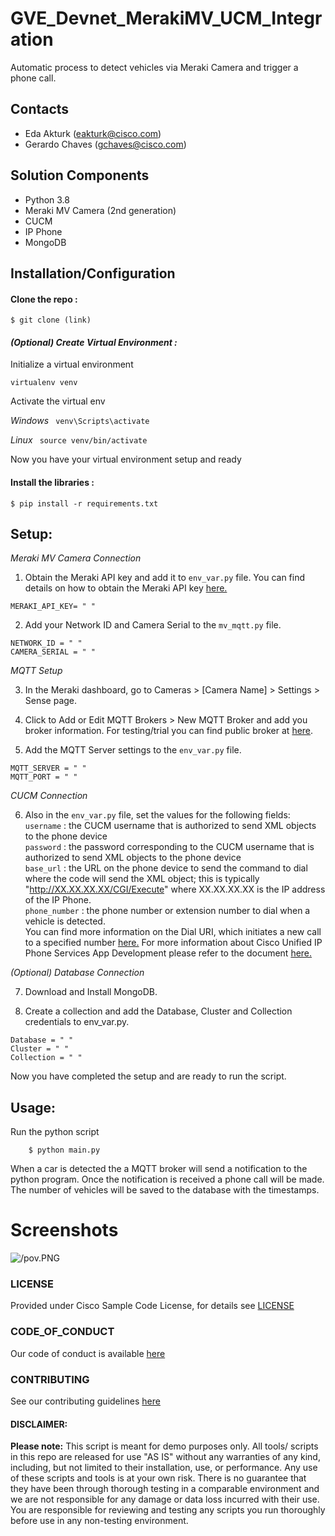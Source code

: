 # GVE_Devnet_MerakiMV_UCM_Integration

Automatic process to detect vehicles via Meraki Camera and trigger a phone call.


## Contacts
* Eda Akturk (eakturk@cisco.com)
* Gerardo Chaves (gchaves@cisco.com)

## Solution Components
*  Python 3.8
*  Meraki MV Camera (2nd generation)
*  CUCM
*  IP Phone
*  MongoDB


## Installation/Configuration

#### Clone the repo :
```$ git clone (link)```

#### *(Optional) Create Virtual Environment :*
Initialize a virtual environment 

```virtualenv venv```

Activate the virtual env

*Windows*   ``` venv\Scripts\activate```

*Linux* ``` source venv/bin/activate```

Now you have your virtual environment setup and ready

#### Install the libraries :

```$ pip install -r requirements.txt```


## Setup: 

*Meraki MV Camera Connection*
1. Obtain the Meraki API key and add it to `env_var.py` file. You can find details on how to obtain the Meraki API key [here.](https://developer.cisco.com/meraki/api-v1/#authorization)
```
MERAKI_API_KEY= " "
```
2. Add your Network ID and Camera Serial to the `mv_mqtt.py` file. 
```
NETWORK_ID = " "
CAMERA_SERIAL = " "
```
*MQTT Setup*

3. In the Meraki dashboard, go to Cameras > [Camera Name] > Settings > Sense page.

4. Click to Add or Edit MQTT Brokers > New MQTT Broker and add you broker information. For testing/trial you can find public broker at [here](https://github.com/mqtt/mqtt.github.io/wiki/public_brokers).

5. Add the MQTT Server settings to the `env_var.py` file.
```
MQTT_SERVER = " "
MQTT_PORT = " "
```

*CUCM Connection*

6.  Also in the `env_var.py` file, set the values for the following fields:  
```username``` : the CUCM username that is authorized to send XML objects to the phone device  
```password``` : the password corresponding to the CUCM username that is authorized to send XML objects to the phone device  
```base_url``` : the URL on the phone device to send the command to dial where the code will send the XML object; this is typically    "http://XX.XX.XX.XX/CGI/Execute" where XX.XX.XX.XX is the IP address of the IP Phone.   
```phone_number``` : the phone number or extension number to dial when a vehicle is detected.   
You can find more information on the Dial URI, which initiates a new call to a specified number [here.](https://www.cisco.com/c/en/us/td/docs/voice_ip_comm/cuipph/all_models/xsi/9-1-1/CUIP_BK_P82B3B16_00_phones-services-application-development-notes/CUIP_BK_P82B3B16_00_phones-services-application-development-notes_chapter_0101.html#CUIP_RF_DD875CB1_00) For more information about Cisco Unified IP Phone Services App Development please refer to the document [here.](https://www.cisco.com/c/en/us/td/docs/voice_ip_comm/cuipph/all_models/xsi/9-1-1/CUIP_BK_P82B3B16_00_phones-services-application-development-notes/CUIP_BK_P82B3B16_00_phones-services-application-development-notes_chapter_011.html)  


*(Optional) Database Connection*

7. Download and Install MongoDB. 

8. Create a collection and add the Database, Cluster and Collection credentials to env_var.py.  
```
Database = " "
Cluster = " "
Collection = " "
```
Now you have completed the setup and are ready to run the script. 

## Usage: 
Run the python script
```
    $ python main.py
```
When a car is detected the a MQTT broker will send a notification to the python program. Once the notification is received a phone call will be made. The number of vehicles will be saved to the database with the timestamps. 


# Screenshots

![/pov.PNG](/pov.PNG)

### LICENSE

Provided under Cisco Sample Code License, for details see [LICENSE](LICENSE.md)

### CODE_OF_CONDUCT

Our code of conduct is available [here](CODE_OF_CONDUCT.md)

### CONTRIBUTING

See our contributing guidelines [here](CONTRIBUTING.md)

#### DISCLAIMER:
<b>Please note:</b> This script is meant for demo purposes only. All tools/ scripts in this repo are released for use "AS IS" without any warranties of any kind, including, but not limited to their installation, use, or performance. Any use of these scripts and tools is at your own risk. There is no guarantee that they have been through thorough testing in a comparable environment and we are not responsible for any damage or data loss incurred with their use.
You are responsible for reviewing and testing any scripts you run thoroughly before use in any non-testing environment.
